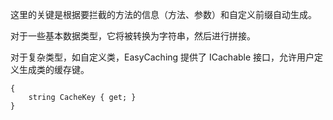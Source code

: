 这里的关键是根据要拦截的方法的信息（方法、参数）和自定义前缀自动生成。

对于一些基本数据类型，它将被转换为字符串，然后进行拼接。

对于复杂类型，如自定义类，EasyCaching 提供了 ICachable 接口，允许用户定义生成类的缓存键。

```public interface ICachable
{
    string CacheKey { get; }
}
```